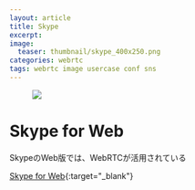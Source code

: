 ```yaml
---
layout: article
title: Skype
excerpt: 
image:
  teaser: thumbnail/skype_400x250.png
categories: webrtc
tags: webrtc image usercase conf sns
---
```


<figure>
	<a href="https://web.skype.com/" target="_blank"><img src="{{ site.url | replace_first: 'http://', '//' | replace_first: 'https://', '//' }}{{ site.baseurl }}/images/pages/skypeforweb.png"></a>
</figure>

# Skype for Web

SkypeのWeb版では、WebRTCが活用されている

[Skype for Web](https://web.skype.com/){:target="_blank"}
